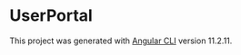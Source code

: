 # UserPortal

This project was generated with [Angular CLI](https://github.com/angular/angular-cli) version 11.2.11.

